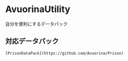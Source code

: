 # AvuorinaUtility

自分を便利にするデータパック

## 対応データパック
    [PrisonDataPack](https://github.com/Avuorina/Prison)
